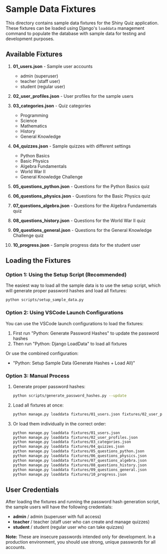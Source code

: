 # Sample Data Fixtures

This directory contains sample data fixtures for the Shiny Quiz application. These fixtures can be loaded using Django's `loaddata` management command to populate the database with sample data for testing and development purposes.

## Available Fixtures

1. **01_users.json** - Sample user accounts
   - admin (superuser)
   - teacher (staff user)
   - student (regular user)

2. **02_user_profiles.json** - User profiles for the sample users

3. **03_categories.json** - Quiz categories
   - Programming
   - Science
   - Mathematics
   - History
   - General Knowledge

4. **04_quizzes.json** - Sample quizzes with different settings
   - Python Basics
   - Basic Physics
   - Algebra Fundamentals
   - World War II
   - General Knowledge Challenge

5. **05_questions_python.json** - Questions for the Python Basics quiz
6. **06_questions_physics.json** - Questions for the Basic Physics quiz
7. **07_questions_algebra.json** - Questions for the Algebra Fundamentals quiz
8. **08_questions_history.json** - Questions for the World War II quiz
9. **09_questions_general.json** - Questions for the General Knowledge Challenge quiz

10. **10_progress.json** - Sample progress data for the student user

## Loading the Fixtures

### Option 1: Using the Setup Script (Recommended)

The easiest way to load all the sample data is to use the setup script, which will generate proper password hashes and load all fixtures:

```bash
python scripts/setup_sample_data.py
```

### Option 2: Using VSCode Launch Configurations

You can use the VSCode launch configurations to load the fixtures:

1. First run "Python: Generate Password Hashes" to update the password hashes
2. Then run "Python: Django LoadData" to load all fixtures

Or use the combined configuration:
- "Python: Setup Sample Data (Generate Hashes + Load All)"

### Option 3: Manual Process

1. Generate proper password hashes:
   ```bash
   python scripts/generate_password_hashes.py --update
   ```

2. Load all fixtures at once:
   ```bash
   python manage.py loaddata fixtures/01_users.json fixtures/02_user_profiles.json fixtures/03_categories.json fixtures/04_quizzes.json fixtures/05_questions_python.json fixtures/06_questions_physics.json fixtures/07_questions_algebra.json fixtures/08_questions_history.json fixtures/09_questions_general.json fixtures/10_progress.json
   ```

3. Or load them individually in the correct order:
   ```bash
   python manage.py loaddata fixtures/01_users.json
   python manage.py loaddata fixtures/02_user_profiles.json
   python manage.py loaddata fixtures/03_categories.json
   python manage.py loaddata fixtures/04_quizzes.json
   python manage.py loaddata fixtures/05_questions_python.json
   python manage.py loaddata fixtures/06_questions_physics.json
   python manage.py loaddata fixtures/07_questions_algebra.json
   python manage.py loaddata fixtures/08_questions_history.json
   python manage.py loaddata fixtures/09_questions_general.json
   python manage.py loaddata fixtures/10_progress.json
   ```

## User Credentials

After loading the fixtures and running the password hash generation script, the sample users will have the following credentials:

- **admin** / admin (superuser with full access)
- **teacher** / teacher (staff user who can create and manage quizzes)
- **student** / student (regular user who can take quizzes)

**Note:** These are insecure passwords intended only for development. In a production environment, you should use strong, unique passwords for all accounts.